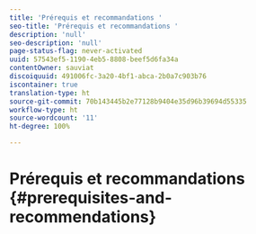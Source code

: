 ```yaml
---
title: 'Prérequis et recommandations '
seo-title: 'Prérequis et recommandations '
description: 'null'
seo-description: 'null'
page-status-flag: never-activated
uuid: 57543ef5-1190-4eb5-8808-beef5d6fa34a
contentOwner: sauviat
discoiquuid: 491006fc-3a20-4bf1-abca-2b0a7c903b76
iscontainer: true
translation-type: ht
source-git-commit: 70b143445b2e77128b9404e35d96b39694d55335
workflow-type: ht
source-wordcount: '11'
ht-degree: 100%

---
```



# Prérequis et recommandations {#prerequisites-and-recommendations}

